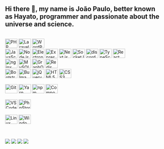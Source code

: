 ## Hi there 👋, my name is João Paulo, better known as Hayato, programmer and passionate about the universe and science.

<!--
**hayatocode-jp/hayatocode-jp** is a ✨ _special_ ✨ repository because its `README.md` (this file) appears on your GitHub profile.

Here are some ideas to get you started:

- 🔭 I’m currently working on ...
- 🌱 I’m currently learning ...
- 👯 I’m looking to collaborate on ...
- 🤔 I’m looking for help with ...
- 💬 Ask me about ...
- 📫 How to reach me: ...
- 😄 Pronouns: ...
- ⚡ Fun fact: ...
-->
<!--
<div align="center">
  <a href="https://github.com/hayatocode-jp">
  <img height="180em" src="https://github-readme-stats.vercel.app/api?username=hayatocode-jp&count_private=true&show_icons=true&theme=dracula&include_all_commits=true">
  <img height="180em" src="https://github-readme-stats.vercel.app/api/top-langs/?username=hayatocode-jp&count_private=true&layout=compact&show_icons=true&langs_count=7&theme=dracula">
</div>
-->
<div style="display: inline_block"><br>
	<img src="https://cdn.jsdelivr.net/gh/devicons/devicon/icons/php/php-plain.svg" title="PHP" style="width: 40px; height: 30px;">
	<img src="https://cdn.jsdelivr.net/gh/devicons/devicon/icons/laravel/laravel-plain.svg" title="Laravel" style="width: 40px; height: 30px;">
	<img src="https://cdn.jsdelivr.net/gh/devicons/devicon/icons/wordpress/wordpress-plain.svg" title="WordPress" style="width: 40px; height: 30px;">
	<br>
	<img src="https://cdn.jsdelivr.net/gh/devicons/devicon/icons/javascript/javascript-original.svg" title="JavaScript" style="width: 40px; height: 30px;">
	<img src="https://cdn.jsdelivr.net/gh/devicons/devicon/icons/nodejs/nodejs-original.svg" title="Node.js" style="width: 40px; height: 30px;">
	<img src="https://cdn.jsdelivr.net/gh/devicons/devicon/icons/electron/electron-original.svg" title="Electron" style="width: 40px; height: 30px;">
	<img src="https://cdn.jsdelivr.net/gh/devicons/devicon/icons/express/express-original.svg" title="Express" style="width: 40px; height: 30px;">
	<img src="https://cdn.jsdelivr.net/gh/devicons/devicon/icons/nextjs/nextjs-original-wordmark.svg" title="Next.js" style="width: 40px; height: 30px;">
	<img src="https://cdn.jsdelivr.net/gh/devicons/devicon/icons/socketio/socketio-original.svg" title="Socket.IO" style="width: 40px; height: 30px;">
	<img src="https://cdn.jsdelivr.net/gh/devicons/devicon/icons/discordjs/discordjs-original.svg" title="discord.js" style="width: 40px; height: 30px;">
	<img src="https://cdn.jsdelivr.net/gh/devicons/devicon/icons/typescript/typescript-plain.svg" title="TypeScript" style="width: 40px; height: 30px;">
	<img src="https://cdn.jsdelivr.net/gh/devicons/devicon/icons/react/react-original.svg" title="React" style="width: 40px; height: 30px;">
	<br>
	<img src="https://cdn.jsdelivr.net/gh/devicons/devicon/icons/nginx/nginx-original.svg" title="nginx" style="width: 40px; height: 30px;">
	<img src="https://cdn.jsdelivr.net/gh/devicons/devicon/icons/mysql/mysql-original.svg" title="MySQL" style="width: 40px; height: 30px;">
	<img src="https://cdn.jsdelivr.net/gh/devicons/devicon/icons/graphql/graphql-plain.svg" title="GraphQL" style="width: 40px; height: 30px;">
	<img src="https://cdn.jsdelivr.net/gh/devicons/devicon/icons/redis/redis-original.svg" title="Redis" style="width: 40px; height: 30px;">
	<br>
	<img src="https://cdn.jsdelivr.net/gh/devicons/devicon/icons/bootstrap/bootstrap-original.svg" title="Bootstrap" style="width: 40px; height: 30px;">
	<img src="https://cdn.jsdelivr.net/gh/devicons/devicon/icons/bulma/bulma-plain.svg" title="Bulma" style="width: 40px; height: 30px;">
	<img src="https://cdn.jsdelivr.net/gh/devicons/devicon/icons/jquery/jquery-original.svg" title="jQuery" style="width: 40px; height: 30px;">
	<img src="https://cdn.jsdelivr.net/gh/devicons/devicon/icons/html5/html5-original.svg" title="HTML5" style="width: 40px; height: 30px;">
	<img src="https://cdn.jsdelivr.net/gh/devicons/devicon/icons/css3/css3-original.svg" title="CSS3" style="width: 40px; height: 30px;">
</div>

<div style="display: inline_block"><br>
	<img src="https://cdn.jsdelivr.net/gh/devicons/devicon/icons/git/git-original.svg" title="Git" style="width: 40px; height: 30px;">
	<img src="https://cdn.jsdelivr.net/gh/devicons/devicon/icons/yarn/yarn-original.svg" title="Yarn" style="width: 40px; height: 30px;">
	<img src="https://cdn.jsdelivr.net/gh/devicons/devicon/icons/npm/npm-original-wordmark.svg" title="npm" style="width: 40px; height: 30px;">
	<img src="https://cdn.jsdelivr.net/gh/devicons/devicon/icons/composer/composer-original.svg" title="Composer" style="width: 40px; height: 30px;">
</div>

<div style="display: inline_block"><br>
	<img src="https://cdn.jsdelivr.net/gh/devicons/devicon/icons/vscode/vscode-original.svg" title="VS Code" style="width: 40px; height: 30px;">
	<img src="https://cdn.jsdelivr.net/gh/devicons/devicon/icons/phpstorm/phpstorm-original.svg" title="PhpStorm" style="width: 40px; height: 30px;">
</div>

<div style="display: inline_block"><br>
	<img src="https://cdn.jsdelivr.net/gh/devicons/devicon/icons/linux/linux-original.svg" title="Linux" style="width: 40px; height: 30px;">
	<img src="https://cdn.jsdelivr.net/gh/devicons/devicon/icons/windows8/windows8-original.svg" title="Windows" style="width: 40px; height: 30px;">
</div>

  ##

<div><br>
	<a href="https://twitter.com/hayatocode" target="_blank"><img src="https://img.shields.io/badge/Twitter-00acee?style=for-the-badge&logo=twitter&logoColor=white"></a>
	<a href="https://instagram.com/hayatocode" target="_blank"><img src="https://img.shields.io/badge/Instagram-E4405F?style=for-the-badge&logo=instagram&logoColor=white"></a>
	<!--<a href="https://discordapp.com/138083439197945856" target="_blank"><img src="https://img.shields.io/badge/Discord-7289DA?style=for-the-badge&logo=discord&logoColor=white"></a>
	<a href="mailto:hayatocode.jp@gmail.com"><img src="https://img.shields.io/badge/-Gmail-%23333?style=for-the-badge&logo=gmail&logoColor=white"></a>-->
	<a href="https://gitlab.com/hayatocode" target="_blank"><img src="https://img.shields.io/badge/GitLab-303030?style=for-the-badge&logo=gitlab&logoColor=white"></a>
	<a href="https://github.com/hayatocodejp" target="_blank"><img src="https://img.shields.io/badge/GitHub-1E2327?style=for-the-badge&logo=github&logoColor=white"></a>
</div>

